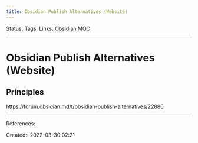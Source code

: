 ```yaml
---
title: Obsidian Publish Alternatives (Website)
---
```

Status: 
Tags: 
Links: [Obsidian MOC](out/obsidian-moc.md)
___

# Obsidian Publish Alternatives (Website)
## Principles
https://forum.obsidian.md/t/obsidian-publish-alternatives/22886
___
References:

Created:: 2022-03-30 02:21
